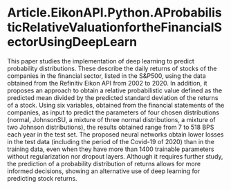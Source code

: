 # Article.EikonAPI.Python.AProbabilisticRelativeValuationfortheFinancialSectorUsingDeepLearn
This paper studies the implementation of deep learning to predict probability distributions. These describe the daily returns of stocks of the companies in the financial sector, listed in the S&amp;P500, using the data obtained from the Refinitiv Eikon API from 2002 to 2020. In addition, it proposes an approach to obtain a relative probabilistic value defined as the predicted mean divided by the predicted standard deviation of the returns of a stock.  Using six variables, obtained from the financial statements of the companies, as input to predict the parameters of four chosen distributions (normal, JohnsonSU, a mixture of three normal distributions, a mixture of two Johnson distributions), the results obtained range from 7 to 518 BPS each year in the test set.  The proposed neural networks obtain lower losses in the test data (including the period of the Covid-19 of 2020) than in the training data, even when they have more than 1400 trainable parameters without regularization nor dropout layers. Although it requires further study, the prediction of a probability distribution of returns allows for more informed decisions, showing an alternative use of deep learning for predicting stock returns.
